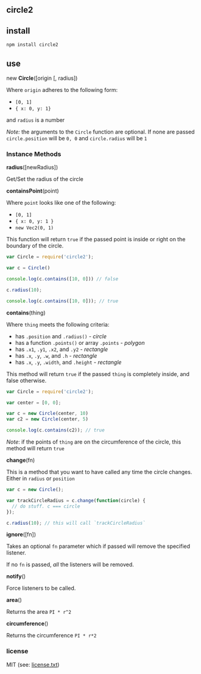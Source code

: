 ## circle2

## install

```
npm install circle2
```

## use

new __Circle__([origin [, radius])

Where `origin` adheres to the following form:

 * `[0, 1]`
 * `{ x: 0, y: 1}`

and `radius` is a number

_Note:_ the arguments to the `Circle` function are optional. If none are passed `circle.position` will be `0, 0` and `circle.radius` will be `1`


### Instance Methods

__radius__([newRadius])

Get/Set the radius of the circle

__containsPoint__(point)

Where `point` looks like one of the following:

 * `[0, 1]`
 * `{ x: 0, y: 1 }`
 * `new Vec2(0, 1)`
  
This function will return `true` if the passed point is inside or right on the boundary of the circle.

```javascript
var Circle = require('circle2');

var c = Circle()

console.log(c.contains([10, 0])) // false

c.radius(10);

console.log(c.contains([10, 0])); // true
```

__contains__(thing)

Where `thing` meets the following criteria:

 * has `.position` and `.radius()` - _circle_
 * has a function `.points()` or array `.points` - _polygon_
 * has `.x1`, `.y1`, `.x2`, and `.y2` - _rectangle_
 * has `.x`, `.y`, `.w`, and `.h` - _rectangle_
 * has `.x`, `.y`, `.width`, and `.height` - _rectangle_

This method will return `true` if the passed `thing` is completely inside, and false otherwise.

```javascript
var Circle = require('circle2');

var center = [0, 0];

var c = new Circle(center, 10)
var c2 = new Circle(center, 5)

console.log(c.contains(c2)); // true
```

_Note_: if the points of `thing` are on the circumference of the circle, this method will return `true`

__change__(fn)

This is a method that you want to have called any time the circle changes.  Either in `radius` or `position`

```javascript
var c = new Circle();

var trackCircleRadius = c.change(function(circle) {
  // do stuff. c === circle
});

c.radius(10); // this will call `trackCircleRadius`
```

__ignore__([fn])

Takes an optional `fn` parameter which if passed will remove the specified listener.

If no `fn` is passed, _all_ the listeners will be removed. 

__notify__()

Force listeners to be called.

__area__()

Returns the area `PI * r^2`

__circumference__()

Returns the circumference `PI * r*2`

### license

MIT (see: [license.txt](blob/master/license.txt))
